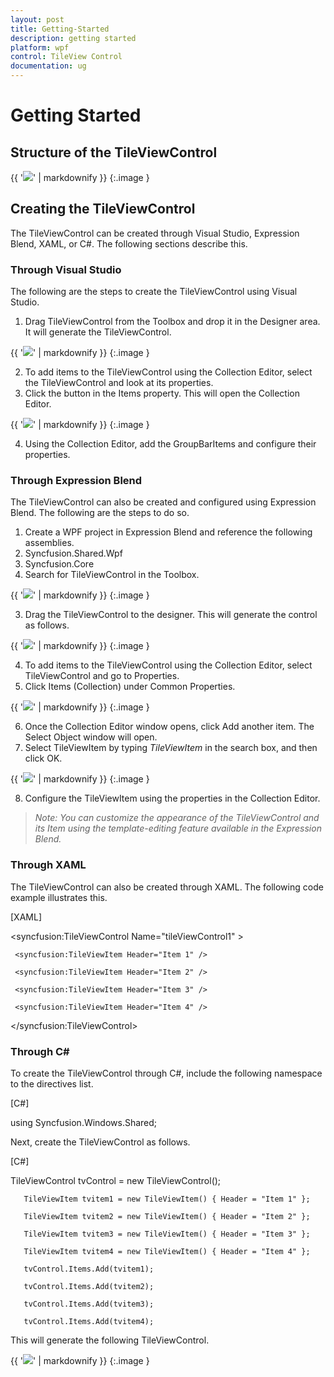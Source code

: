 ```yaml
---
layout: post
title: Getting-Started
description: getting started
platform: wpf
control: TileView Control
documentation: ug
---
```


# Getting Started

## Structure of the TileViewControl



{{ '![](Getting-Started_images/Getting-Started_img1.png)' | markdownify }}
{:.image }




## Creating the TileViewControl

The TileViewControl can be created through Visual Studio, Expression Blend, XAML, or C#. The following sections describe this.

### Through Visual Studio

The following are the steps to create the TileViewControl using Visual Studio.

1. Drag TileViewControl from the Toolbox and drop it in the Designer area. It will generate the TileViewControl. 



{{ '![](Getting-Started_images/Getting-Started_img2.png)' | markdownify }}
{:.image }




2. To add items to the TileViewControl using the Collection Editor, select the TileViewControl and look at its properties.
3. Click the button in the Items property. This will open the Collection Editor.



{{ '![](Getting-Started_images/Getting-Started_img3.png)' | markdownify }}
{:.image }




4.  Using the Collection Editor, add the GroupBarItems and configure their properties.
### Through Expression Blend


The TileViewControl can also be created and configured using Expression Blend. The following are the steps to do so.



1. Create a WPF project in Expression Blend and reference the following assemblies.
1. Syncfusion.Shared.Wpf
2. Syncfusion.Core
2. Search for TileViewControl in the Toolbox.



{{ '![](Getting-Started_images/Getting-Started_img4.png)' | markdownify }}
{:.image }




3. Drag the TileViewControl to the designer. This will generate the control as follows.



{{ '![](Getting-Started_images/Getting-Started_img5.png)' | markdownify }}
{:.image }


4. To add items to the TileViewControl using the Collection Editor, select TileViewControl and go to Properties.
5. Click Items (Collection) under Common Properties.

{{ '![](Getting-Started_images/Getting-Started_img6.png)' | markdownify }}
{:.image }


6. Once the Collection Editor window opens, click Add another item. The Select Object window will open. 
7. Select TileViewItem by typing _TileViewItem_ in the search box, and then click OK.





{{ '![](Getting-Started_images/Getting-Started_img7.png)' | markdownify }}
{:.image }




8. Configure the TileViewItem using the properties in the Collection Editor.



> _Note: You can customize the appearance of the TileViewControl and its Item using the template-editing feature available in the Expression Blend._

### Through XAML

The TileViewControl can also be created through XAML. The following code example illustrates this.

[XAML]

<syncfusion:TileViewControl Name="tileViewControl1" >

     <syncfusion:TileViewItem Header="Item 1" />

     <syncfusion:TileViewItem Header="Item 2" />

     <syncfusion:TileViewItem Header="Item 3" />

     <syncfusion:TileViewItem Header="Item 4" />

 </syncfusion:TileViewControl>



### Through C#

To create the TileViewControl through C#, include the following namespace to the directives list.



[C#]

using Syncfusion.Windows.Shared;





Next, create the TileViewControl as follows.



[C#]



TileViewControl tvControl = new TileViewControl();

       TileViewItem tvitem1 = new TileViewItem() { Header = "Item 1" };

       TileViewItem tvitem2 = new TileViewItem() { Header = "Item 2" };

       TileViewItem tvitem3 = new TileViewItem() { Header = "Item 3" };

       TileViewItem tvitem4 = new TileViewItem() { Header = "Item 4" };

       tvControl.Items.Add(tvitem1);

       tvControl.Items.Add(tvitem2);

       tvControl.Items.Add(tvitem3);

       tvControl.Items.Add(tvitem4);





This will generate the following TileViewControl.



{{ '![](Getting-Started_images/Getting-Started_img8.png)' | markdownify }}
{:.image }


